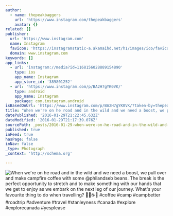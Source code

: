 ```yaml
---
author:
  - name: thepeakbaggers
    url: 'https://www.instagram.com/thepeakbaggers'
    avatar: {}
related: []
publisher:
  url: 'https://www.instagram.com'
  name: Instagram
  favicon: 'https://instagramstatic-a.akamaihd.net/h1/images/ico/favicon.ico/7cdab0872b15.ico'
  domain: www.instagram.com
keywords: []
app_links:
  - url: 'instagram://media?id=1168156028889154890'
    type: ios
    app_name: Instagram
    app_store_id: '389801252'
  - url: 'https://www.instagram.com/p/BA2H7gYK0VK/'
    type: android
    app_name: Instagram
    package: com.instagram.android
isBasedOnUrl: 'https://www.instagram.com/p/BA2H7gYK0VK/?taken-by=thepeakbaggers'
title: "When we're on he road and in the wild and we need a boost, we pull over and make campfire coffee with some @philandseb beans. The break is the perfect opportunity to stretch and to make something with our hands that we get to enjoy as we embark on the next leg of our journey. What's your favourite thing to do when travelling? \uD83D\uDC4C\uD83C\uDFFD☕️\uD83D\uDE98 #coffee #camp #campbetter #roadtrip #adventure #travel #stanleyness #canada #explore #explorecanada #yesplease"
datePublished: '2016-01-29T21:22:45.632Z'
dateModified: '2016-01-29T21:17:39.076Z'
sourcePath: _posts/2016-01-29-when-were-on-he-road-and-in-the-wild-and-we-need-a-boost-w.md
published: true
inFeed: true
hasPage: false
inNav: false
_type: Photograph
_context: 'http://schema.org'

---
```

![When we're on he road and in the wild and we need a boost&comma; we pull over and make campfire coffee with some &commat;philandseb beans&period; The break is the perfect opportunity to stretch and to make something with our hands that we get to enjoy as we embark on the next leg of our journey&period; What's your favourite thing to do when travelling&quest; ☕️ &num;coffee &num;camp &num;campbetter &num;roadtrip &num;adventure &num;travel &num;stanleyness &num;canada &num;explore &num;explorecanada &num;yesplease](https://scontent.cdninstagram.com/t51.2885-15/s640x640/sh0.08/e35/12446157_108286906221382_1087273892_n.jpg)